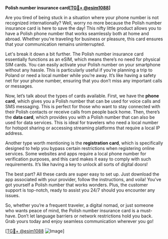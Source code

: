 **Polish number insurance card[[TG💪+ @esim1088](https://t.me/s/esim1088)]**

Are you tired of being stuck in a situation where your phone number is not recognized internationally? Well, worry no more because the Polish number insurance card is here to save the day! This nifty little product allows you to have a Polish phone number that works seamlessly both at home and abroad. Whether you're traveling for business or pleasure, this card ensures that your communication remains uninterrupted.

Let's break it down a bit further. The Polish number insurance card essentially functions as an eSIM, which means there’s no need for physical SIM cards. You can easily activate your Polish number on your smartphone without any hassle. This is particularly useful if you’re planning a trip to Poland or need a local number while you’re away. It’s like having a safety net for your phone number, ensuring that you don’t miss any important calls or messages.

Now, let’s talk about the types of cards available. First, we have the **phone card**, which gives you a Polish number that can be used for voice calls and SMS messaging. This is perfect for those who want to stay connected with their Polish contacts or receive calls from people back home. Then, there’s the **data card**, which provides you with a Polish number that can also be used for data services. This is ideal for travelers who need a local number for hotspot sharing or accessing streaming platforms that require a local IP address.

Another type worth mentioning is the **registration card**, which is specifically designed to help you bypass certain restrictions when registering online services. Some websites and apps require a local phone number for verification purposes, and this card makes it easy to comply with such requirements. It’s like having a key to unlock all sorts of digital doors!

The best part? All these cards are super easy to set up. Just download the app associated with your provider, follow the instructions, and voila! You’ve got yourself a Polish number that works wonders. Plus, the customer support is top-notch, ready to assist you 24/7 should you encounter any issues.

So, whether you’re a frequent traveler, a digital nomad, or just someone who wants peace of mind, the Polish number insurance card is a must-have. Don’t let language barriers or network restrictions hold you back. Grab yours today and enjoy seamless communication wherever you go!

[[TG💪+ @esim1088](https://t.me/s/esim1088) ![Image](https://i.postimg.cc/Y0z9fWf4/image.png)]